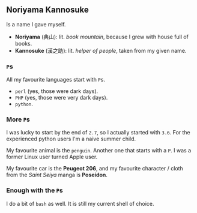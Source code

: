 ## Noriyama Kannosuke
Is a name I gave myself.

- **Noriyama** (典山): lit. _book mountain_, because I grew with house full of books.
- **Kannosuke** (漢之助): lit. _helper of people_, taken from my given name.

### ```P```s
All my favourite languages start with ```P```s.
- ```perl``` (yes, those were dark days).
- ```PHP``` (yes, those were very dark days).
- ```python```.

### More ```P```s
I was lucky to start by the end of ```2.7```, so I actually started with ```3.6```.
For the experienced python users I'm a naive summer child.

My favourite animal is the ```penguin```. Another one that starts with a ```P```.
I was a former Linux user turned Apple user.

My favourite car is the **Peugeot 206**, and my favourite character / cloth from the
_Saint Seiya_ manga is **Poseidon**.

### Enough with the ```P```s
I do a bit of ```bash``` as well. It is still my current shell of choice.
